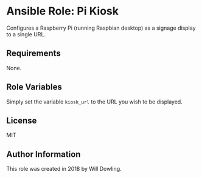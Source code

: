# Ansible Role: Pi Kiosk

Configures a Raspberry Pi (running Raspbian desktop) as a signage display to a single URL.


## Requirements

None.


## Role Variables

Simply set the variable `kiosk_url` to the URL you wish to be displayed.


## License
MIT


## Author Information

This role was created in 2018 by Will Dowling.

